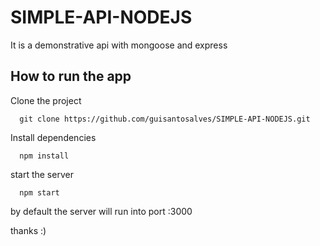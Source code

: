 # SIMPLE-API-NODEJS
It is a demonstrative api with mongoose and express

## How to run the app

Clone the project
```
  git clone https://github.com/guisantosalves/SIMPLE-API-NODEJS.git
```

Install dependencies
```
  npm install
```

start the server
```
  npm start
```

<p>by default the server will run into port :3000</p>

<p>thanks :)</p>
